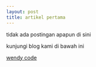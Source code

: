 ```yaml
---
layout: post
title: artikel pertama
---
```


tidak ada postingan apapun di sini

kunjungi blog kami di bawah ini

[wendy code](https://www.wendycode.com)
